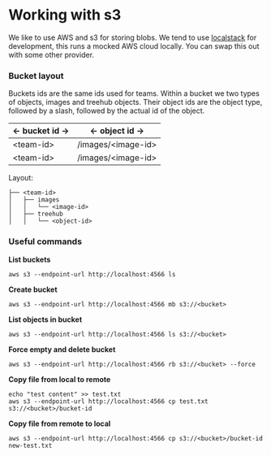 # Working with s3

We like to use AWS and s3 for storing blobs. We tend to use [localstack](https://localstack.cloud/) for development, this runs a mocked AWS cloud locally. You can swap this out with some other provider.

### Bucket layout

Buckets ids are the same ids used for teams. Within a bucket we two types of objects, images and treehub objects. Their object ids are the object type, followed by a slash, followed by the actual id of the object.

| <- bucket id -> | <- object id ->    |
| --------------- | ------------------ |
| \<team-id>     | /images/\<image-id> |
| \<team-id>     | /images/\<image-id> |


Layout:

```
├── <team-id>
│   ├── images
│   │   └── <image-id>
│   ├── treehub
│   │   └── <object-id>
```


### Useful commands

**List buckets**
```
aws s3 --endpoint-url http://localhost:4566 ls
```

**Create bucket**
```
aws s3 --endpoint-url http://localhost:4566 mb s3://<bucket>
```

**List objects in bucket**
```
aws s3 --endpoint-url http://localhost:4566 ls s3://<bucket>
```

**Force empty and delete bucket**
```
aws s3 --endpoint-url http://localhost:4566 rb s3://<bucket> --force
```

**Copy file from local to remote**
```
echo "test content" >> test.txt
aws s3 --endpoint-url http://localhost:4566 cp test.txt s3://<bucket>/bucket-id
```

**Copy file from remote to local**
```
aws s3 --endpoint-url http://localhost:4566 cp s3://<bucket>/bucket-id new-test.txt
```